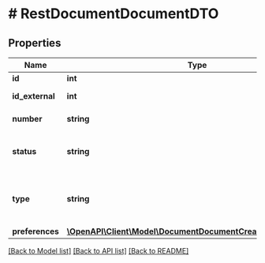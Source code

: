 # # RestDocumentDocumentDTO

## Properties

Name | Type | Description | Notes
------------ | ------------- | ------------- | -------------
**id** | **int** | Internal ID | [optional]
**id_external** | **int** | Unique document ID |
**number** | **string** | Document number |
**status** | **string** | 1-enabled/ok, 4-disabled/error |
**type** | **string** | 1-printed (default), 2-exported to an external platform | [optional]
**preferences** | [**\OpenAPI\Client\Model\DocumentDocumentCreatePreferencesDTO**](DocumentDocumentCreatePreferencesDTO.md) |  | [optional]

[[Back to Model list]](../../README.md#models) [[Back to API list]](../../README.md#endpoints) [[Back to README]](../../README.md)

